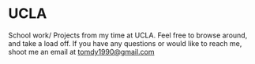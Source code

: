 # UCLA
School work/ Projects from my time at UCLA.  Feel free to browse around, and take a load off.  If you have any questions or
would like to reach me, shoot me an email at tomdy1990@gmail.com

